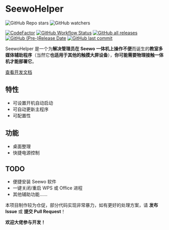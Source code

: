 # SeewoHelper

![GitHub Repo stars](https://img.shields.io/github/stars/Mo-Ink/SeewoHelper?style=social)
![GitHub watchers](https://img.shields.io/github/watchers/Mo-Ink/SeewoHelper?style=social)

[![CodeFactor](https://www.codefactor.io/repository/github/mo-ink/seewohelper/badge)](https://www.codefactor.io/repository/github/mo-ink/seewohelper)
[![GitHub Workflow Status](https://img.shields.io/github/workflow/status/Mo-Ink/SeewoHelper/build)](https://github.com/Mo-Ink/SeewoHelper/actions)
[![GitHub all releases](https://img.shields.io/github/downloads/Mo-Ink/SeewoHelper/total?color=green)](https://github.com/Mo-Ink/SeewoHelper/releases)
[![GitHub (Pre-)Release Date](https://img.shields.io/github/release-date-pre/Mo-Ink/SeewoHelper)](https://github.com/Mo-Ink/SeewoHelper/releases)
[![GitHub last commit](https://img.shields.io/github/last-commit/Mo-Ink/SeewoHelper)](https://github.com/Mo-Ink/SeewoHelper/commits/main)

SeewoHelper 是一个为**解决管理员在 Seewo 一体机上操作不便**而诞生的**教室多媒体辅助程序**（当然它**也适用于其他的触摸大屏设备**），**你可能需要物理接触一体机才能部署它**。

[查看开发文档](docs/开发文档.md) 

## 特性

- 可设置开机自动启动
- 可自动更新主程序
- 可配置性

## 功能

- 桌面整理
- 快捷电源控制

## TODO

- 便捷安装 Seewo 软件
- 一键关闭/重启 WPS 或 Office 进程
- 其他辅助功能……

本项目制作较为仓促，部分代码实现非常暴力，如有更好的处理方案，请 **发布 Issue** 或 **提交 Pull Request**！

**欢迎大佬参与开发！**
